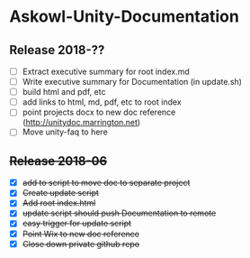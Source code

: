 # Askowl-Unity-Documentation

## Release 2018-??

- [ ] Extract executive summary for root index.md
- [ ] Write executive summary for Documentation (in update.sh)
- [ ] build html and pdf, etc
- [ ] add links to html, md, pdf, etc to root index
- [ ] point projects docx to new doc reference (http://unitydoc.marrington.net)
- [ ] Move unity-faq to here

## ~~Release 2018-06~~

- [x] ~~add to script to move doc to separate project~~
- [x] ~~Create update script~~
- [x] ~~Add root index.html~~
- [x] ~~update script should push Documentation to remote~~
- [x] ~~easy trigger for update script~~
- [x] ~~Point Wix to new doc reference~~
- [x] ~~Close down private github repo~~